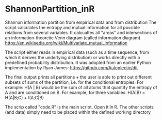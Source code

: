 # ShannonPartition_inR
Shannon information partition from empirical data and from distribution
The script calculates the entropy and mutual information for all possible relations from several variables. It calcualtes all "areas" and intersections of an information-theoretic Venn diagram (called information diagram)
https://en.wikipedia.org/wiki/Multivariate_mutual_information

The script either reads in empirical data (such as a time sequence, from which it derives the underlying distribution) or works directly with a predefined probability distribution. 
It was adopted from an earlier Python implementation by Ryan James: https://github.com/Autoplectic/dit 

The final output prints all partitions + the user is able to print out different subsets of sums of the partition, i.e. for the conditional entropies. For example: H(A | B) would be the sum of all atoms that quantify the entropy of A and are conditioned on B. For example, for three variables: H(A|B) = H(A|B;C) + I(A;C|B)

The scrip called "code.R" is the main script. Open it in R. The other scripts (and data) simply need to be placed within the defined working directory
